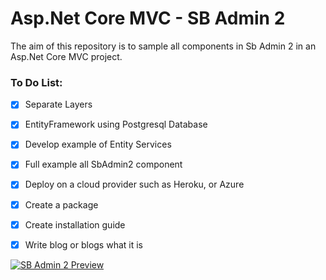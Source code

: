 # Asp.Net Core MVC - SB Admin 2

The aim of this repository is to sample all components in Sb Admin 2 in an Asp.Net Core MVC project.

### To Do List: 
- [X] Separate Layers
- [X] EntityFramework using Postgresql Database
- [X] Develop example of Entity Services
- [X] Full example all SbAdmin2 component
- [X] Deploy on a cloud provider such as Heroku, or Azure
- [X] Create a package
- [X] Create installation guide
- [X] Write blog or blogs what it is




[![SB Admin 2 Preview](https://assets.startbootstrap.com/img/screenshots/themes/sb-admin-2.png)](https://startbootstrap.github.io/startbootstrap-sb-admin-2/)
